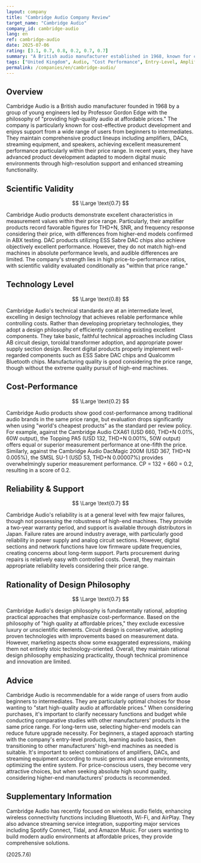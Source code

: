 ```yaml
---
layout: company
title: "Cambridge Audio Company Review"
target_name: "Cambridge Audio"
company_id: cambridge-audio
lang: en
ref: cambridge-audio
date: 2025-07-06
rating: [3.1, 0.7, 0.8, 0.2, 0.7, 0.7]
summary: "A British audio manufacturer established in 1968, known for cost-effective product development and supported by a wide range of users from beginners to intermediates. With comprehensive product lineups including amplifiers, DACs, and streaming equipment, they achieve excellent measurement performance in their price range. However, pure performance comparisons reveal more affordable alternatives, making absolute cost-performance less impressive. Products designed for users who evaluate high-end audio entry machines including brand and design considerations."
tags: ["United Kingdom", Audio, "Cost Performance", Entry-Level, Amplifier]
permalink: /companies/en/cambridge-audio/
---
```


## Overview

Cambridge Audio is a British audio manufacturer founded in 1968 by a group of young engineers led by Professor Gordon Edge with the philosophy of "providing high-quality audio at affordable prices." The company is particularly known for cost-effective product development and enjoys support from a wide range of users from beginners to intermediates. They maintain comprehensive product lineups including amplifiers, DACs, streaming equipment, and speakers, achieving excellent measurement performance particularly within their price range. In recent years, they have advanced product development adapted to modern digital music environments through high-resolution support and enhanced streaming functionality.

## Scientific Validity

$$ \Large \text{0.7} $$

Cambridge Audio products demonstrate excellent characteristics in measurement values within their price range. Particularly, their amplifier products record favorable figures for THD+N, SNR, and frequency response considering their price, with differences from higher-end models confirmed in ABX testing. DAC products utilizing ESS Sabre DAC chips also achieve objectively excellent performance. However, they do not match high-end machines in absolute performance levels, and audible differences are limited. The company's strength lies in high price-to-performance ratios, with scientific validity evaluated conditionally as "within that price range."

## Technology Level

$$ \Large \text{0.8} $$

Cambridge Audio's technical standards are at an intermediate level, excelling in design technology that achieves reliable performance while controlling costs. Rather than developing proprietary technologies, they adopt a design philosophy of efficiently combining existing excellent components. They take basic, faithful technical approaches including Class AB circuit design, toroidal transformer adoption, and appropriate power supply section design. Recent digital products properly implement well-regarded components such as ESS Sabre DAC chips and Qualcomm Bluetooth chips. Manufacturing quality is good considering the price range, though without the extreme quality pursuit of high-end machines.

## Cost-Performance

$$ \Large \text{0.2} $$

Cambridge Audio products show good cost-performance among traditional audio brands in the same price range, but evaluation drops significantly when using "world's cheapest products" as the standard per review policy. For example, against the Cambridge Audio CXA61 (USD 660, THD+N 0.01%, 60W output), the Topping PA5 (USD 132, THD+N 0.001%, 50W output) offers equal or superior measurement performance at one-fifth the price. Similarly, against the Cambridge Audio DacMagic 200M (USD 367, THD+N 0.005%), the SMSL SU-1 (USD 53, THD+N 0.00007%) provides overwhelmingly superior measurement performance. CP = 132 ÷ 660 = 0.2, resulting in a score of 0.2.

## Reliability & Support

$$ \Large \text{0.7} $$

Cambridge Audio's reliability is at a general level with few major failures, though not possessing the robustness of high-end machines. They provide a two-year warranty period, and support is available through distributors in Japan. Failure rates are around industry average, with particularly good reliability in power supply and analog circuit sections. However, digital sections and network functions have low firmware update frequencies, creating concerns about long-term support. Parts procurement during repairs is relatively easy with controlled costs. Overall, they maintain appropriate reliability levels considering their price range.

## Rationality of Design Philosophy

$$ \Large \text{0.7} $$

Cambridge Audio's design philosophy is fundamentally rational, adopting practical approaches that emphasize cost-performance. Based on the philosophy of "high quality at affordable prices," they exclude excessive luxury or unscientific elements. Circuit design is conservative, adopting proven technologies with improvements based on measurement data. However, marketing aspects show some exaggerated expressions, making them not entirely stoic technology-oriented. Overall, they maintain rational design philosophy emphasizing practicality, though technical prominence and innovation are limited.

## Advice

Cambridge Audio is recommendable for a wide range of users from audio beginners to intermediates. They are particularly optimal choices for those wanting to "start high-quality audio at affordable prices." When considering purchases, it's important to clarify necessary functions and budget while conducting comparative studies with other manufacturers' products in the same price range. For long-term use, selecting higher-end models can reduce future upgrade necessity. For beginners, a staged approach starting with the company's entry-level products, learning audio basics, then transitioning to other manufacturers' high-end machines as needed is suitable. It's important to select combinations of amplifiers, DACs, and streaming equipment according to music genres and usage environments, optimizing the entire system. For price-conscious users, they become very attractive choices, but when seeking absolute high sound quality, considering higher-end manufacturers' products is recommended.

## Supplementary Information

Cambridge Audio has recently focused on wireless audio fields, enhancing wireless connectivity functions including Bluetooth, Wi-Fi, and AirPlay. They also advance streaming service integration, supporting major services including Spotify Connect, Tidal, and Amazon Music. For users wanting to build modern audio environments at affordable prices, they provide comprehensive solutions.

(2025.7.6)